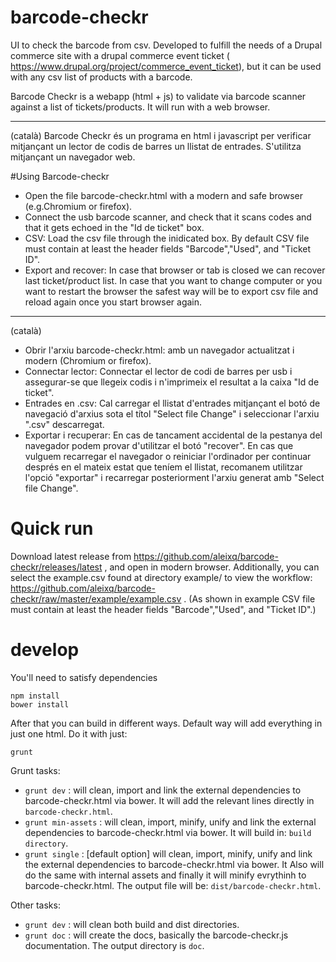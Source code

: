 # barcode-checkr
UI to check the barcode from csv. Developed to fulfill the needs of a Drupal commerce site with a drupal commerce event ticket ( https://www.drupal.org/project/commerce_event_ticket), but it can be used with any csv list of products with a barcode.

Barcode Checkr is a webapp (html + js) to validate via barcode scanner against a list of tickets/products. It will run with a web browser.

------------

(català) Barcode Checkr és un programa en html i javascript per verificar mitjançant un lector de codis de barres un llistat de entrades. S'utilitza mitjançant un navegador web.


#Using Barcode-checkr

* Open the file barcode-checkr.html with a modern and safe browser (e.g.Chromium or firefox).
* Connect the usb barcode scanner, and check that it scans codes and that it gets echoed in the "Id de ticket" box.
* CSV: Load the csv file through the inidicated box. By default CSV file must contain at least the header fields "Barcode","Used", and "Ticket ID".
* Export and recover: In case that browser or tab is closed we can recover last ticket/product list. In case that you want to change computer or you want to restart the browser the safest way will be to export csv file and reload again once you start browser again.

---------------------
(català)
* Obrir l'arxiu barcode-checkr.html: amb un navegador actualitzat i modern (Chromium or firefox).
* Connectar lector: Connectar el lector de codi de barres per usb i assegurar-se que llegeix codis i n'imprimeix el resultat a la caixa "Id de ticket".
* Entrades en .csv: Cal carregar el llistat d'entrades mitjançant el botó de navegació d'arxius sota el títol "Select file Change" i seleccionar l'arxiu ".csv" descarregat.
* Exportar i recuperar: En cas de tancament accidental de la pestanya del navegador podem provar d'utilitzar el botó "recover". En cas que vulguem recarregar el navegador o reiniciar l'ordinador per continuar després en el mateix estat que teníem el llistat, recomanem utilitzar l'opció "exportar" i  recarregar posteriorment l'arxiu generat amb "Select file Change".

Quick run
=======
Download latest release from https://github.com/aleixq/barcode-checkr/releases/latest , and open in modern browser. 
Additionally, you can select the example.csv found at  directory example/ to view the workflow: https://github.com/aleixq/barcode-checkr/raw/master/example/example.csv . 
(As shown in example CSV file must contain at least the header fields "Barcode","Used", and "Ticket ID".)


develop
=======
You'll need to satisfy dependencies

    npm install
    bower install

After that you can build in different ways. Default way will add everything in just one html. Do it with just:

    grunt
    
Grunt tasks:
* `grunt dev` : will clean, import and link the external dependencies to barcode-checkr.html via bower. It will add the relevant lines directly in `barcode-checkr.html`.
* `grunt min-assets` : will clean, import, minify, unify and link the external dependencies to barcode-checkr.html via bower. It will build in: `build directory`.
* `grunt single` : [default option] will clean, import, minify, unify and link the external dependencies to barcode-checkr.html via bower. It Also will do the same with internal assets and finally it will minify evrythinh to barcode-checkr.html.  The output file will be: `dist/barcode-checkr.html`.

Other tasks:
* `grunt dev` : will clean both build and dist directories.
* `grunt doc` : will create the docs, basically the barcode-checkr.js documentation. The output directory is `doc`.
